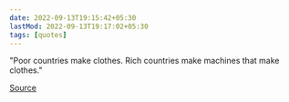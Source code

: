 ```yaml
---
date: 2022-09-13T19:15:42+05:30
lastMod: 2022-09-13T19:17:02+05:30
tags: [quotes]
---
```


"Poor countries make clothes. Rich countries make machines that make clothes."

[Source](https://blog.karthik.is/posts/how-to-grow-a-nation/)

